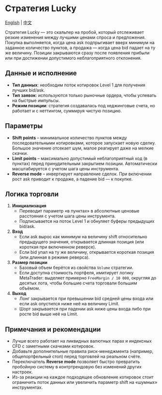 # Стратегия Lucky
[English](README.md) | [中文](README_cn.md)

Стратегия Lucky — это скальпер на пробой, который отслеживает резкие изменения между лучшими ценами спроса и предложения. Покупка выполняется, когда цена ask подпрыгивает вверх минимум на заданное количество пунктов, а продажа — когда цена bid падает на ту же величину. Позиции закрываются сразу после появления прибыли или при достижении допустимого неблагоприятного отклонения.

## Данные и исполнение

- **Тип данных**: необходим поток котировок Level 1 для получения лучших bid/ask.
- **Тип заявок**: используются только рыночные ордера, чтобы успевать на быстрые импульсы.
- **Режим позиции**: стратегия создавалась под хеджинговые счета, но работает и с неттингом, суммируя чистую позицию.

## Параметры

- **Shift points** – минимальное количество пунктов между последовательными котировками, которое запускает новую сделку. Большое значение отсекает шум, малое реагирует даже на мелкие скачки.
- **Limit points** – максимально допустимый неблагоприятный ход (в пунктах) перед принудительным закрытием позиции. Автоматически масштабируется с учетом шага цены инструмента.
- **Reverse mode** – инвертирует направление сделок. При включении рост ask приводит к продаже, а падение bid — к покупке.

## Логика торговли

1. **Инициализация**
   - Переводит параметр «в пунктах» в абсолютные ценовые расстояния с учетом шага цены инструмента.
   - Подписывается на поток Level 1 и обнуляет буферы предыдущих bid/ask.
2. **Вход**
   - Если ask вырос как минимум на величину shift относительно предыдущего значения, открывается длинная позиция (или короткая при включенном реверсе).
   - Если bid упал на ту же величину, открывается короткая позиция (или длинная в режиме реверса).
3. **Размер позиции**
   - Базовый объем берётся из свойства `Volume` стратегии.
   - Если доступна стоимость портфеля, имитирует логику MetaTrader: выделяет примерно `FreeMargin / 10 000`, округляя до десятых лота, чтобы большие счета торговали большим объёмом.
4. **Выход**
   - Лонг закрывается при превышении bid средней цены входа или если ask опустился ниже неё на величину Limit.
   - Шорт закрывается при падении ask ниже цены входа либо при росте bid выше неё на Limit.

## Примечания и рекомендации

- Лучше всего работает на ликвидных валютных парах и индексных CFD с заметными скачками котировок.
- Добавьте дополнительные правила риск-менеджмента (например, общепортфельный стоп) перед торговлей на реальном счёте.
- Переключатель **Reverse mode** позволяет быстро превратить пробойную систему в контртрендовую без изменений других настроек.
- Из-за реакции на каждое подходящее обновление котировок стоит ограничить поток данных или увеличить параметр shift на «шумных» инструментах.
